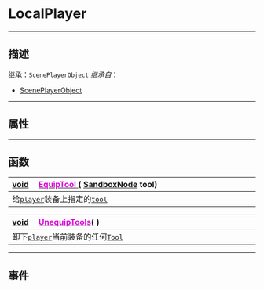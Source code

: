 # LocalPlayer
------------------------------------------------------------------------------------------
## 描述

继承：`ScenePlayerObject`
*继承自*：
* [ScenePlayerObject](/Api/Class/GamePlay/ScenePlayerObject.md)

------------------------------------------------------------------------------------------
## 属性

------------------------------------------------------------------------------------------
## 函数

|<div style="width:1000px">[void](/Api/Parameter/void.md) &emsp;[<font color="dd00dd">EquipTool</font> ](/Api/Class/GamePlay/SandBoxLocalPlayer_F/EquipTool.md) ( [SandboxNode](/Api/Class/NoType/SandboxNode.md) tool)</div>|
|:---|
|给[`player`](/Api/Class/GamePlay/ScenePlayerObject.md)装备上指定的[`tool`](/Api/Class/GamePlay/SandboxTool.md)|

|<div style="width:1000px">[void](/Api/Parameter/void.md) &emsp;[<font color="dd00dd">UnequipTools</font>](/Api/Class/GamePlay/SandBoxLocalPlayer_F/UnequipTools.md)( )</div>|
|:---|
|卸下[`player`](/Api/Class/GamePlay/ScenePlayerObject.md)当前装备的任何[`Tool`](/Api/Class/GamePlay/SandboxTool.md)|


------------------------------------------------------------------------------------------
## 事件